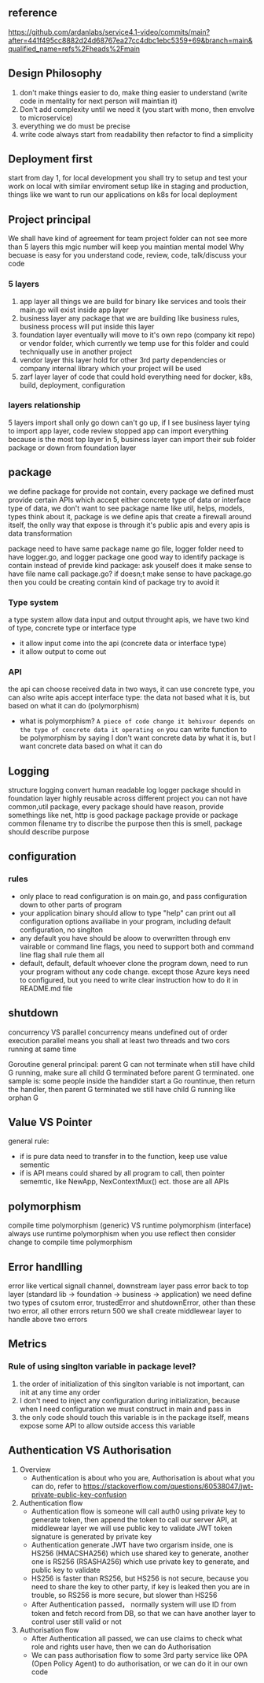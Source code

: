 ## reference
https://github.com/ardanlabs/service4.1-video/commits/main?after=441f495cc8882d24d68767ea27cc4dbc1ebc5359+69&branch=main&qualified_name=refs%2Fheads%2Fmain

## Design Philosophy
1. don't make things easier to do, make thing easier to understand (write code in mentality for next person will maintian it)
1. Don't add complexity until we need it (you start with mono, then envolve to microservice)
1. everything we do must be precise
1. write code always start from readability then refactor to find a simplicity

## Deployment first
start from day 1, for local development you shall try to setup and test your work on local with similar enviroment setup like in staging and production, things like we want to run our applications on k8s for local deployment

## Project principal 
We shall have kind of agreement for team
project folder can not see more than 5 layers
this mgic number will keep you maintian mental model
Why becuase is easy for you understand code, review, code, talk/discuss your code
### 5 layers
1. app layer
all things we are build for binary like services and tools their main.go will exist inside app layer
1. business layer
any package that we are building like business rules, business process will put inside this layer
1. foundation layer
eventually will move to it's own repo (company kit repo) or vendor folder, which currently we temp use for this folder and could techniqually use in another project
1. vendor layer
this layer hold for other 3rd party dependencies or company internal library which your project will be used
1. zarf layer
layer of code that could hold everything need for docker, k8s, build, deployment, configuration

### layers relationship
5 layers import shall only go down can't go up, if I see business layer tying to import app layer, code review stopped
app can import everything because is the most top layer in 5, business layer can import their sub folder package or down from foundation layer

## package
we define package for provide not contain, every package we defined must provide certain APIs which accept either concrete type of data or interface type of data, we don't want to see package name like util, helps, models, types
think about it, package is we define apis that create a firewall around itself, the onlly way that expose is through it's public apis
and every apis is data transformation

package need to have same package name go file, logger folder need to have logger.go, and logger package
one good way to identify package is contain instead of previde kind package: ask youself does it make sense to have file name call package.go? if doesn;t make sense to have package.go then you could be creating contain kind of package try to avoid it

### Type system
a type system allow data input and output throught apis, we have two kind of type, concrete type or interface type 
- it allow input come into the api (concrete data or interface type)
- it allow output to come out

### API
the api can choose received data in two ways, it can use concrete type, you can also write apis accept interface type: the data not based what it is, but based on what it can do (polymorphism)
- what is polymorphism?
`A piece of code change it behivour depends on the type of concrete data it operating on`
you can write function to be polymorphism by saying I don't want concrete data by what it is, but I want concrete data based on what it can do


## Logging
structure logging convert human readable log
logger package should in foundation layer highly reusable across different project
you can not have common,util package, every package should have reason, provide somethings like net, http is good package
package provide or package common
filename try to discribe the purpose then this is smell, package should describe purpose

## configuration
### rules
- only place to read configuration is on main.go, and pass configuration down to other parts of program
- your application binary should allow to type "help" can print out all configuration options availiabe in your program, including default configuration, no singlton
- any default you have should be aloow to overwritten through env vairable or command line flags, you need to support both and command line flag shall rule them all
- default, default, default whoever clone the program down, need to run your program without any code change. except those Azure keys need to configured, but you need to write clear instruction how to do it in README.md file

## shutdown
concurrency VS parallel
concurrency means undefined out of order execution
parallel means you shall at least two threads and two cors running at same time

Goroutine general principal: parent G can not terminate when still have child G running, make sure all child G terminated before parent G terminated. 
one sample is: some people inside the handlder start a Go rountinue, then return the handler, then parent G terminated we still have child G running like orphan G

## Value VS Pointer
general rule: 
- if is pure data need to transfer in to the function, keep use value sementic
- if is API means could shared by all program to call, then pointer sememtic, like NewApp, NexContextMux() ect. those are all APIs

## polymorphism
compile time polymorphism (generic) VS runtime polymorphism (interface)
always use runtime polymorphism
when you use reflect then consider change to compile time polymorphism

## Error handlling
error like vertical signall channel, downstream layer pass error back to top layer (standard lib -> foundation -> business -> application)
we need define two types of csutom error, trustedError and shutdownError, other than these two error, all other errors return 500
we shall create middlewear layer to handle above two errors


## Metrics
### Rule of using singlton variable in package level?
1. the order of initialization of this singlton variable is not important, can init at any time any order
2. I don't need to inject any configuration during initialization, because when I need configuration we must construct in main and pass in
3. the only code should touch this variable is in the package itself, means expose some API to allow outside access this variable

## Authentication VS Authorisation
1. Overview
   - Authentication is about who you are, Authorisation is about what you can do, refer to https://stackoverflow.com/questions/60538047/jwt-private-public-key-confusion
1. Authentication flow
   - Authentication flow is someone will call auth0 using private key to generate token, then append the token to call our server API, at middlewear layer we will use public key to validate JWT token signature is generated by private key 
   - Authentication generate JWT have two orgarism inside, one is HS256 (HMACSHA256) which use shared key to generate, another one is RS256 (RSASHA256) which use private key to generate, and public key to validate 
   - HS256 is faster than RS256, but HS256 is not secure, because you need to share the key to other party, if key is leaked then you are in trouble, so RS256 is more secure, but slower than HS256 
   - After Authentication passed， normally system will use ID from token and fetch record from DB, so that we can have another layer to control user still valid or not
1. Authorisation flow 
   - After Authentication all passed, we can use claims to check what role and rights user have, then we can do Authorisation
   - We can pass authorisation flow to some 3rd party service like OPA (Open Policy Agent) to do authorisation, or we can do it in our own code
